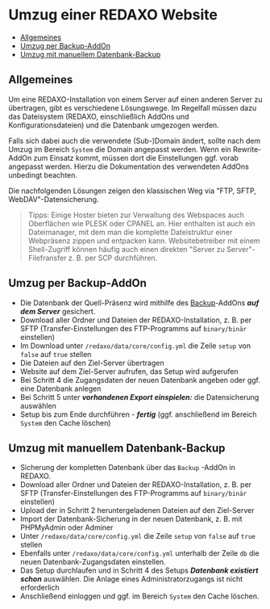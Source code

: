 # Umzug einer REDAXO Website

* [Allgemeines](#allg)
* [Umzug per Backup-AddOn](#ba)
* [Umzug mit manuellem Datenbank-Backup](#db)

<a name="allg"></a>

## Allgemeines

Um eine REDAXO-Installation von einem Server auf einen anderen Server zu übertragen, gibt es verschiedene Lösungswege. Im Regelfall müssen dazu das Dateisystem (REDAXO, einschließlich AddOns und Konfigurationsdateien) und die Datenbank umgezogen werden.

Falls sich dabei auch die verwendete (Sub-)Domain ändert, sollte nach dem Umzug im Bereich `System` die Domain angepasst werden. Wenn ein Rewrite-AddOn zum Einsatz kommt, müssen dort die Einstellungen ggf. vorab angepasst werden. Hierzu die Dokumentation des verwendeten AddOns unbedingt beachten.

Die nachfolgenden Lösungen zeigen den klassischen Weg via "FTP, SFTP, WebDAV"-Datensicherung.

> Tipps: Einige Hoster bieten zur Verwaltung des Webspaces auch Oberflächen wie PLESK oder CPANEL an. Hier enthalten ist auch ein Dateimanager, mit dem man die komplette Dateistruktur einer Webpräsenz zippen und entpacken kann. Websitebetreiber mit einem Shell-Zugriff können häufig auch einen direkten "Server zu Server"-Filefransfer z. B. per SCP durchführen.

<a name="ba"></a>

## Umzug per Backup-AddOn

* Die Datenbank der Quell-Präsenz wird mithilfe des [Backup](/{{path}}/{{version}}/backup)-AddOns ***auf dem Server*** gesichert.
* Download aller Ordner und Dateien der REDAXO-Installation, z. B. per SFTP (Transfer-Einstellungen des FTP-Programms auf `binary/binär` einstellen)
* Im Download unter `/redaxo/data/core/config.yml` die Zeile `setup` von `false` auf `true` stellen
* Die Dateien auf den Ziel-Server übertragen
* Website auf dem Ziel-Server aufrufen, das Setup wird aufgerufen
* Bei Schritt 4 die Zugangsdaten der neuen Datenbank angeben oder ggf. eine Datenbank anlegen
* Bei Schritt 5 unter ***vorhandenen Export einspielen:*** die Datensicherung auswählen
* Setup bis zum Ende durchführen - ***fertig*** (ggf. anschließend im Bereich `System` den Cache löschen)

<a name="db"></a>

## Umzug mit manuellem Datenbank-Backup

* Sicherung der kompletten Datenbank über das `Backup` -AddOn in REDAXO.
* Download aller Ordner und Dateien der REDAXO-Installation, z. B. per SFTP (Transfer-Einstellungen des FTP-Programms auf `binary/binär` einstellen)
* Upload der in Schritt 2 heruntergeladenen Dateien auf den Ziel-Server
* Import der Datenbank-Sicherung in der neuen Datenbank, z. B. mit PHPMyAdmin oder Adminer
* Unter `/redaxo/data/core/config.yml` die Zeile `setup` von `false` auf `true` stellen
* Ebenfalls unter `/redaxo/data/core/config.yml` unterhalb der Zeile `db` die neuen Datenbank-Zugangsdaten einstellen.
* Das Setup durchlaufen und in Schritt 4 des Setups ***Datenbank existiert schon*** auswählen. Die Anlage eines Administratorzugangs ist nicht erforderlich
* Anschließend einloggen und ggf. im Bereich `System` den Cache löschen.
